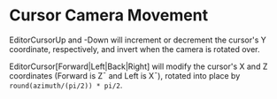 # Cursor Camera Movement

EditorCursorUp and -Down will increment or decrement the cursor's Y coordinate, respectively, and invert when the camera is rotated over.

EditorCursor\[Forward|Left|Back|Right] will modify the cursor's X and Z coordinates (Forward is Z¯ and Left is X¯), rotated into place by `round(azimuth/(pi/2)) * pi/2`.
